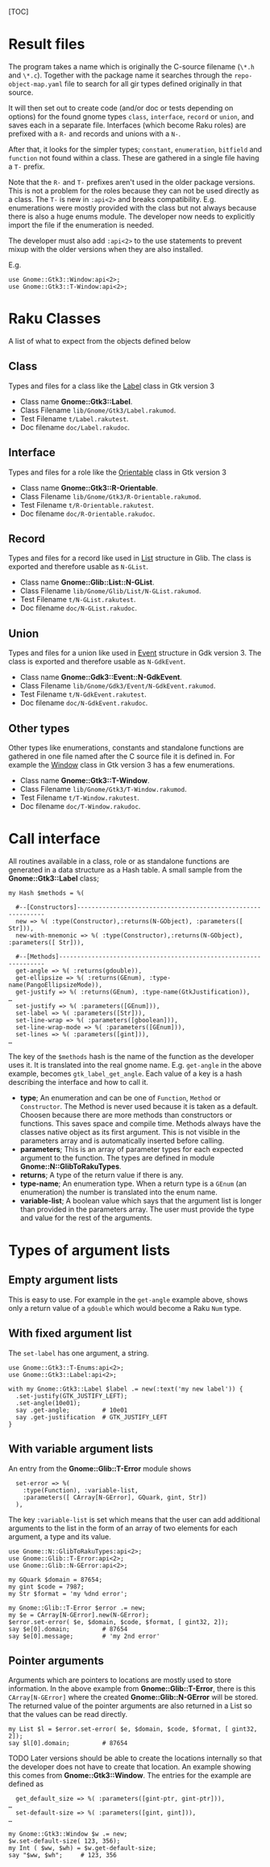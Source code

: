 [TOC]

# Result files

The program takes a name which is originally the C-source filename (`\*.h` and `\*.c`). Together with the package name it searches through the `repo-object-map.yaml` file to search for all gir types defined originally in that source.

It will then set out to create code (and/or doc or tests depending on options) for the found gnome types `class`, `interface`, `record` or `union`, and saves each in a separate file. Interfaces (which become Raku roles) are prefixed with a `R-` and records and unions with a `N-`.

After that, it looks for the simpler types; `constant`, `enumeration`, `bitfield` and `function` not found within a class. These are gathered in a single file having a `T-` prefix.

Note that the `R-` and `T-` prefixes aren't used in the older package versions. This is not a problem for the roles because they can not be used directly as a class. The `T-` is new in `:api<2>` and breaks compatibility. E.g. enumerations were mostly provided with the class but not always because there is also a huge enums module. The developer now needs to explicitly import the file if the enumeration is needed.

The developer must also add `:api<2>` to the use statements to prevent mixup with the older versions when they are also installed.

E.g.
```
use Gnome::Gtk3::Window:api<2>;
use Gnome::Gtk3::T-Window:api<2>;
```

# Raku Classes

A list of what to expect from the objects defined below
## Class
Types and files for a class like the <ins>Label</ins> class in Gtk version 3
* Class name **Gnome::Gtk3::Label**.
* Class Filename `lib/Gnome/Gtk3/Label.rakumod`.
* Test Filename `t/Label.rakutest`.
* Doc filename `doc/Label.rakudoc`.

## Interface
Types and files for a role like the <ins>Orientable</ins> class in Gtk version 3
* Class name **Gnome::Gtk3::R-Orientable**.
* Class Filename `lib/Gnome/Gtk3/R-Orientable.rakumod`.
* Test Filename `t/R-Orientable.rakutest`.
* Doc filename `doc/R-Orientable.rakudoc`.

## Record
Types and files for a record like used in <ins>List</ins> structure in Glib. The class is exported and therefore usable as `N-GList`.
* Class name **Gnome::Glib::List::N-GList**.
* Class Filename `lib/Gnome/Glib/List/N-GList.rakumod`.
* Test Filename `t/N-GList.rakutest`.
* Doc filename `doc/N-GList.rakudoc`.

## Union
Types and files for a union like used in <ins>Event</ins> structure in Gdk version 3. The class is exported and therefore usable as `N-GdkEvent`.
* Class name **Gnome::Gdk3::Event::N-GdkEvent**.
* Class Filename `lib/Gnome/Gdk3/Event/N-GdkEvent.rakumod`.
* Test Filename `t/N-GdkEvent.rakutest`.
* Doc filename `doc/N-GdkEvent.rakudoc`.

## Other types
Other types like enumerations, constants and standalone functions are gathered in one file named after the C source file it is defined in. For example the <ins>Window</ins> class in Gtk version 3 has a few enumerations.
* Class name **Gnome::Gtk3::T-Window**.
* Class Filename `lib/Gnome/Gtk3/T-Window.rakumod`.
* Test Filename `t/T-Window.rakutest`.
* Doc filename `doc/T-Window.rakudoc`.

# Call interface

All routines available in a class, role or as standalone functions are generated in a data structure as a Hash table. A small sample from the **Gnome::Gtk3::Label** class;

```
my Hash $methods = %(

  #--[Constructors]-------------------------------------------------------------
  new => %( :type(Constructor),:returns(N-GObject), :parameters([ Str])),
  new-with-mnemonic => %( :type(Constructor),:returns(N-GObject), :parameters([ Str])),

  #--[Methods]------------------------------------------------------------------
  get-angle => %( :returns(gdouble)),
  get-ellipsize => %( :returns(GEnum), :type-name(PangoEllipsizeMode)),
  get-justify => %( :returns(GEnum), :type-name(GtkJustification)),
…
  set-justify => %( :parameters([GEnum])),
  set-label => %( :parameters([Str])),
  set-line-wrap => %( :parameters([gboolean])),
  set-line-wrap-mode => %( :parameters([GEnum])),
  set-lines => %( :parameters([gint])),
…
```

The key of the `$methods` hash is the name of the function as the developer uses it. It is translated into the real gnome name. E.g. `get-angle` in the above example, becomes `gtk_label_get_angle`. Each value of a key is a hash describing the interface and how to call it.

* **type**; An enumeration and can be one of `Function`, `Method` or `Constructor`. The Method is never used because it is taken as a default. Choosen because there are more methods than constructors or functions. This saves space and compile time. Methods always have the classes native object as its first argument. This is not visible in the parameters array and is automatically inserted before calling.
* **parameters**; This is an array of parameter types for each expected argument to the function. The types are defined in module **Gnome::N::GlibToRakuTypes**.
* **returns**; A type of the return value if there is any.
* **type-name**; An enumeration type. When a return type is a `GEnum` (an enumeration) the number is translated into the enum name.
* **variable-list**; A boolean value which says that the argument list is longer than provided in the parameters array. The user must provide the type and value for the rest of the arguments.


# Types of argument lists
## Empty argument lists

This is easy to use. For example in the `get-angle` example above, shows only a return value of a `gdouble` which would become a Raku `Num` type.


## With fixed argument list

The `set-label` has one argument, a string. 
```
use Gnome::Gtk3::T-Enums:api<2>;
use Gnome::Gtk3::Label:api<2>;

with my Gnome::Gtk3::Label $label .= new(:text('my new label')) {
  .set-justify(GTK_JUSTIFY_LEFT);
  .set-angle(10e01);
  say .get-angle;         # 10e01
  say .get-justification  # GTK_JUSTIFY_LEFT
}
```


## With variable argument lists
An entry from the **Gnome::Glib::T-Error** module shows
```
  set-error => %(
    :type(Function), :variable-list,
    :parameters([ CArray[N-GError], GQuark, gint, Str])
  ),
```

The key `:variable-list` is set which means that the user can add additional arguments to the list in the form of an array of two elements for each argument, a type and its value.

```
use Gnome::N::GlibToRakuTypes:api<2>;
use Gnome::Glib::T-Error:api<2>;
use Gnome::Glib::N-GError:api<2>;

my GQuark $domain = 87654;
my gint $code = 7987;
my Str $format = 'my %dnd error';

my Gnome::Glib::T-Error $error .= new;
my $e = CArray[N-GError].new(N-GError);
$error.set-error( $e, $domain, $code, $format, [ gint32, 2]);
say $e[0].domain;         # 87654
say $e[0].message;        # 'my 2nd error'
```

## Pointer arguments

Arguments which are pointers to locations are mostly used to store information. In the above example from **Gnome::Glib::T-Error**, there is this `CArray[N-GError]` where the created **Gnome::Glib::N-GError** will be stored.
The returned value of the pointer arguments are also returned in a List so that the values can be read directly.
```
my List $l = $error.set-error( $e, $domain, $code, $format, [ gint32, 2]);
say $l[0].domain;         # 87654
```
TODO
Later versions should be able to create the locations internally so that the developer does not have to create that location. An example showing this comes from **Gnome::Gtk3::Window**. The entries for the example are defined as
```
  get_default_size => %( :parameters([gint-ptr, gint-ptr])),
…
  set-default-size => %( :parameters([gint, gint])),
…
```

```
my Gnome::Gtk3::Window $w .= new;
$w.set-default-size( 123, 356);
my Int ( $ww, $wh) = $w.get-default-size;
say "$ww, $wh";     # 123, 356
```
